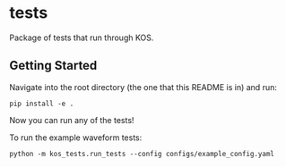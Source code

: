 # tests

Package of tests that run through KOS.

## Getting Started

Navigate into the root directory (the one that this README is in) and run:
```
pip install -e .
```

Now you can run any of the tests! 

To run the example waveform tests:
```
python -m kos_tests.run_tests --config configs/example_config.yaml
```
